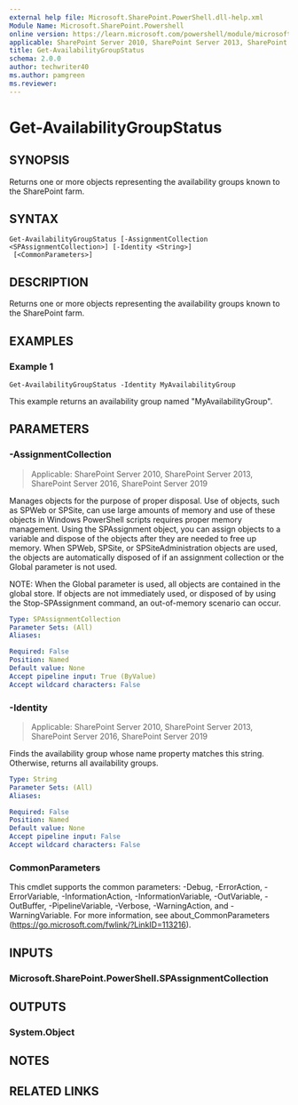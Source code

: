 ```yaml
---
external help file: Microsoft.SharePoint.PowerShell.dll-help.xml
Module Name: Microsoft.SharePoint.Powershell
online version: https://learn.microsoft.com/powershell/module/microsoft.sharepoint.powershell/get-availabilitygroupstatus
applicable: SharePoint Server 2010, SharePoint Server 2013, SharePoint Server 2016, SharePoint Server 2019
title: Get-AvailabilityGroupStatus
schema: 2.0.0
author: techwriter40
ms.author: pamgreen
ms.reviewer:
---
```


# Get-AvailabilityGroupStatus

## SYNOPSIS
Returns one or more objects representing the availability groups known to the SharePoint farm.

## SYNTAX

```
Get-AvailabilityGroupStatus [-AssignmentCollection <SPAssignmentCollection>] [-Identity <String>]
 [<CommonParameters>]
```

## DESCRIPTION
Returns one or more objects representing the availability groups known to the SharePoint farm.

## EXAMPLES

### Example 1
```
Get-AvailabilityGroupStatus -Identity MyAvailabilityGroup

```

This example returns an availability group named "MyAvailabilityGroup".

## PARAMETERS

### -AssignmentCollection

> Applicable: SharePoint Server 2010, SharePoint Server 2013, SharePoint Server 2016, SharePoint Server 2019

Manages objects for the purpose of proper disposal. Use of objects, such as SPWeb or SPSite, can use large amounts of memory and use of these objects in Windows PowerShell scripts requires proper memory management. Using the SPAssignment object, you can assign objects to a variable and dispose of the objects after they are needed to free up memory. When SPWeb, SPSite, or SPSiteAdministration objects are used, the objects are automatically disposed of if an assignment collection or the Global parameter is not used.

NOTE: When the Global parameter is used, all objects are contained in the global store. If objects are not immediately used, or disposed of by using the Stop-SPAssignment command, an out-of-memory scenario can occur.

```yaml
Type: SPAssignmentCollection
Parameter Sets: (All)
Aliases:

Required: False
Position: Named
Default value: None
Accept pipeline input: True (ByValue)
Accept wildcard characters: False
```

### -Identity

> Applicable: SharePoint Server 2010, SharePoint Server 2013, SharePoint Server 2016, SharePoint Server 2019

Finds the availability group whose name property matches this string. Otherwise, returns all availability groups.

```yaml
Type: String
Parameter Sets: (All)
Aliases:

Required: False
Position: Named
Default value: None
Accept pipeline input: False
Accept wildcard characters: False
```

### CommonParameters
This cmdlet supports the common parameters: -Debug, -ErrorAction, -ErrorVariable, -InformationAction, -InformationVariable, -OutVariable, -OutBuffer, -PipelineVariable, -Verbose, -WarningAction, and -WarningVariable. For more information, see about_CommonParameters (https://go.microsoft.com/fwlink/?LinkID=113216).

## INPUTS

### Microsoft.SharePoint.PowerShell.SPAssignmentCollection

## OUTPUTS

### System.Object

## NOTES

## RELATED LINKS
